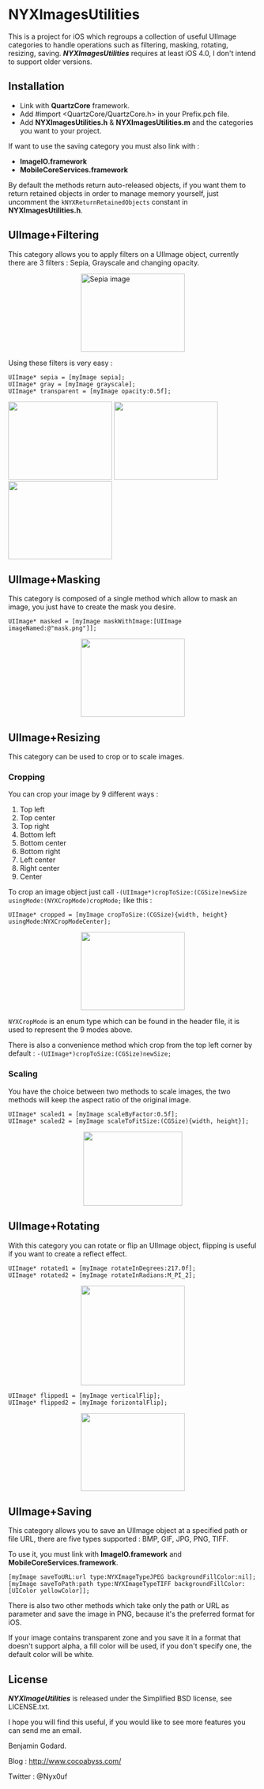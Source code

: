 # NYXImagesUtilities #

This is a project for iOS which regroups a collection of useful UIImage categories to handle operations such as filtering, masking, rotating, resizing, saving.
***NYXImagesUtilities*** requires at least iOS 4.0, I don't intend to support older versions.


## Installation ##

- Link with **QuartzCore** framework.
- Add #import &lt;QuartzCore/QuartzCore.h&gt; in your Prefix.pch file.
- Add **NYXImagesUtilities.h** & **NYXImagesUtilities.m** and the categories you want to your project.

If want to use the saving category you must also link with :
- **ImageIO.framework**
- **MobileCoreServices.framework**

By default the methods return auto-released objects, if you want them to return retained objects in order to manage memory yourself, just uncomment the <code>kNYXReturnRetainedObjects</code> constant in **NYXImagesUtilities.h**.


## UIImage+Filtering ##

This category allows you to apply filters on a UIImage object, currently there are 3 filters : Sepia, Grayscale and changing opacity.

<img src="http://www.cocoabyss.com/wp-content/uploads/2011/05/niu_original.png" alt="Sepia image" width="210" height="158" style="margin-left:auto;margin-right:auto;display:block;" />

Using these filters is very easy :

	UIImage* sepia = [myImage sepia];
	UIImage* gray = [myImage grayscale];
	UIImage* transparent = [myImage opacity:0.5f];

<div style="margin-left:auto;margin-right:auto;display:block;">
<img src="http://www.cocoabyss.com/wp-content/uploads/2011/05/niu_sepia.jpg" width="210" height="158" />
<img src="http://www.cocoabyss.com/wp-content/uploads/2011/05/niu_grayscale.jpg" width="210" height="158" />
<img src="http://www.cocoabyss.com/wp-content/uploads/2011/05/niu_opacity.jpg" width="210" height="158" />
</div>


## UIImage+Masking ##

This category is composed of a single method which allow to mask an image, you just have to create the mask you desire.

	UIImage* masked = [myImage maskWithImage:[UIImage imageNamed:@"mask.png"]];
<img src="http://www.cocoabyss.com/wp-content/uploads/2011/05/niu_mask.png" width="210" height="158" style="margin-left:auto;margin-right:auto;display:block;"/>


## UIImage+Resizing ##

This category can be used to crop or to scale images.


### Cropping ###

You can crop your image by 9 different ways :

1. Top left
2. Top center
3. Top right
4. Bottom left
5. Bottom center
6. Bottom right
7. Left center
8. Right center
9. Center

To crop an image object just call <code>-(UIImage*)cropToSize:(CGSize)newSize usingMode:(NYXCropMode)cropMode;</code> like this :

	UIImage* cropped = [myImage cropToSize:(CGSize){width, height} usingMode:NYXCropModeCenter];
<img src="http://www.cocoabyss.com/wp-content/uploads/2011/05/niu_cropcenter.jpg" width="210" height="158" style="margin-left:auto;margin-right:auto;display:block;"/>

<code>NYXCropMode</code> is an enum type which can be found in the header file, it is used to represent the 9 modes above.

There is also a convenience method which crop from the top left corner by default : <code>-(UIImage*)cropToSize:(CGSize)newSize;</code>


### Scaling ###

You have the choice between two methods to scale images, the two methods will keep the aspect ratio of the original image.

	UIImage* scaled1 = [myImage scaleByFactor:0.5f];
	UIImage* scaled2 = [myImage scaleToFitSize:(CGSize){width, height}];
<img src="http://www.cocoabyss.com/wp-content/uploads/2011/05/niu_scale.jpg" width="200" height="150" style="margin-left:auto;margin-right:auto;display:block;"/>


## UIImage+Rotating ##

With this category you can rotate or flip an UIImage object, flipping is useful if you want to create a reflect effect.

	UIImage* rotated1 = [myImage rotateInDegrees:217.0f];
	UIImage* rotated2 = [myImage rotateInRadians:M_PI_2];
<img src="http://www.cocoabyss.com/wp-content/uploads/2011/05/niu_rotate.png" width="210" height="202" style="margin-left:auto;margin-right:auto;display:block;"/>

	UIImage* flipped1 = [myImage verticalFlip];
	UIImage* flipped2 = [myImage forizontalFlip];
<img src="http://www.cocoabyss.com/wp-content/uploads/2011/05/niu_flip.jpg" width="210" height="158" style="margin-left:auto;margin-right:auto;display:block;"/>


## UIImage+Saving ##

This category allows you to save an UIImage object at a specified path or file URL, there are five types supported : BMP, GIF, JPG, PNG, TIFF.

To use it, you must link with **ImageIO.framework** and **MobileCoreServices.framework**.

	[myImage saveToURL:url type:NYXImageTypeJPEG backgroundFillColor:nil];
	[myImage saveToPath:path type:NYXImageTypeTIFF backgroundFillColor:[UIColor yellowColor]];

There is also two other methods which take only the path or URL as parameter and save the image in PNG, because it's the preferred format for iOS.

If your image contains transparent zone and you save it in a format that doesn't support alpha, a fill color will be used, if you don't specify one, the default color will be white.


## License ##

***NYXImageUtilities*** is released under the Simplified BSD license, see LICENSE.txt.

I hope you will find this useful, if you would like to see more features you can send me an email.

Benjamin Godard.

Blog : <http://www.cocoabyss.com/>

Twitter : @Nyx0uf
